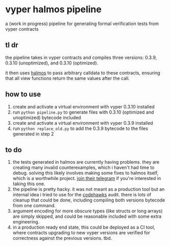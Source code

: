 # vyper halmos pipeline

a (work in progress) pipeline for generating formal verification tests from vyper contracts

## tl dr

the pipeline takes in vyper contracts and compiles three versions: 0.3.9, 0.3.10 (unoptimized), and 0.3.10 (optimized).

it then uses [halmos](https://github.com/a16z/halmos) to pass arbitrary calldata to these contracts, ensuring that all view functions return the same values after the call.

## how to use

1) create and activate a virtual environment with vyper 0.3.10 installed
2) run `python pipeline.py` to generate files with 0.3.10 (optimized and unoptimized) bytecode included
3) create and activate a virtual environment with vyper 0.3.9 installed
4) run `python replace_old.py` to add the 0.3.9 bytecode to the files generated in step 2

## to do

1) the tests generated in halmos are currently having problems. they are creating many invalid counterexamples, which i haven't had time to debug. solving this likely involves making some fixes to halmos itself, which is a worthwhile project. [join their telegram](https://t.me/+4UhzHduai3MzZmUx) if you're interested in taking this one.
2) the pipeline is pretty hacky. it was not meant as a production tool but an internal idea i tried to use for the [codehawks](https://www.codehawks.com/) audit. there is lots of cleanup that could be done, including compiling both versions bytecode from one command.
3) argument encoding for more obscure types (like structs or long arrays) are simply skipped, and could be reasonable included with some extra engineering.
4) in a production ready end state, this could be deployed as a CI tool, where contracts upgrading to new vyper versions are verified for correctness against the previous versions. tbd.
